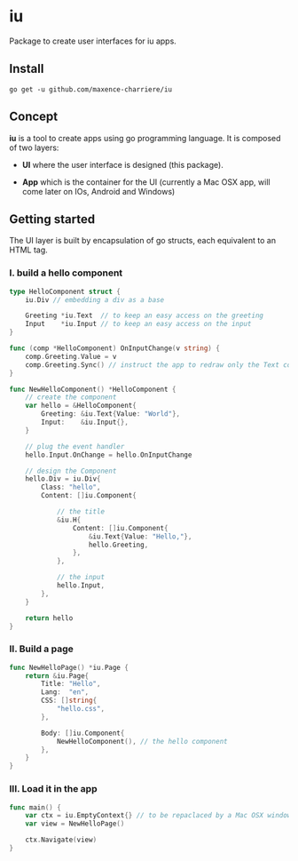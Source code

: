 # iu
Package to create user interfaces for iu apps.
## Install
```
go get -u github.com/maxence-charriere/iu
```
## Concept
**iu** is a tool to create apps using go programming language. It is composed of two layers:
* **UI** where the user interface is designed (this package).

* **App** which is the container for the UI (currently a Mac OSX app, will come later on IOs, Android and Windows)

## Getting started
The UI layer is built by encapsulation of go structs, each equivalent to an HTML tag.
### I. build a hello component
```go
type HelloComponent struct {
	iu.Div // embedding a div as a base

	Greeting *iu.Text  // to keep an easy access on the greeting
	Input    *iu.Input // to keep an easy access on the input
}

func (comp *HelloComponent) OnInputChange(v string) {
	comp.Greeting.Value = v
	comp.Greeting.Sync() // instruct the app to redraw only the Text component
}

func NewHelloComponent() *HelloComponent {
	// create the component
	var hello = &HelloComponent{
		Greeting: &iu.Text{Value: "World"},
		Input:    &iu.Input{},
	}

	// plug the event handler
	hello.Input.OnChange = hello.OnInputChange

	// design the Component
	hello.Div = iu.Div{
		Class: "hello",
		Content: []iu.Component{

			// the title
			&iu.H{
				Content: []iu.Component{
					&iu.Text{Value: "Hello,"},
					hello.Greeting,
				},
			},

			// the input
			hello.Input,
		},
	}

	return hello
}
```
### II. Build a page
```go
func NewHelloPage() *iu.Page {
	return &iu.Page{
		Title: "Hello",
		Lang:  "en",
		CSS: []string{
			"hello.css",
		},

		Body: []iu.Component{
			NewHelloComponent(), // the hello component
		},
	}
}
```
### III. Load it in the app
```go
func main() {
	var ctx = iu.EmptyContext{} // to be repaclaced by a Mac OSX window for eg.
	var view = NewHelloPage()

	ctx.Navigate(view)
}

```
